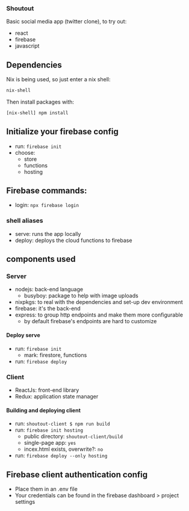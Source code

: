 ### Shoutout

Basic social media app (twitter clone), to try out:
* react
* firebase
* javascript

## Dependencies

Nix is being used, so just enter a nix shell:
```bash
nix-shell
```

Then install packages with:
```bash
[nix-shell] npm install
```

## Initialize your firebase config

* run: `firebase init`
* choose:
  * store
  * functions
  * hosting

## Firebase commands:

* login: `npx firebase login`

### shell aliases

* serve: runs the app locally
* deploy: deploys the cloud functions to firebase

## components used

### Server
* nodejs: back-end language
  * busyboy: package to help with image uploads
* nixpkgs: to real with the dependencies and set-up dev environment
* firebase: it's the back-end
* express: to group http endpoints and make them more configurable
  * by default firebase's endpoints are hard to customize

#### Deploy serve

* run: `firebase init`
  * mark: firestore, functions
* run: `firebase deploy`

### Client
* ReactJs: front-end library
* Redux: application state manager

#### Building and deploying client

* run: `shoutout-client $ npm run build`
* run: `firebase init hosting`
  * public directory: `shoutout-client/build`
  * single-page app: `yes`
  * incex.html exists, overwrite?: `no`
* run: `firebase deploy --only hosting`
## Firebase client authentication config

* Place them in an .env file
* Your credentials can be found in the firebase dashboard > project settings
